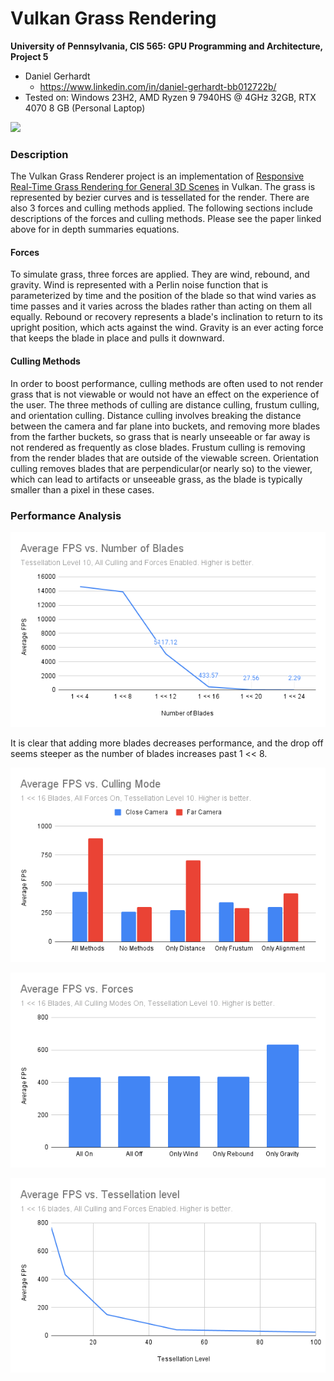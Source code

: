 Vulkan Grass Rendering
==================================

**University of Pennsylvania, CIS 565: GPU Programming and Architecture, Project 5**

* Daniel Gerhardt
  * https://www.linkedin.com/in/daniel-gerhardt-bb012722b/
* Tested on: Windows 23H2, AMD Ryzen 9 7940HS @ 4GHz 32GB, RTX 4070 8 GB (Personal Laptop)

![](img/grass_demo.gif)

### Description

The Vulkan Grass Renderer project is an implementation of [Responsive Real-Time Grass Rendering for General 3D Scenes](https://www.cg.tuwien.ac.at/research/publications/2017/JAHRMANN-2017-RRTG/JAHRMANN-2017-RRTG-draft.pdf) in Vulkan. The grass is represented by bezier curves and is tessellated for the render. There are also 3 forces and culling methods applied. The following sections include descriptions of the forces and culling methods. Please see the paper linked above for in depth summaries equations.

#### Forces

To simulate grass, three forces are applied. They are wind, rebound, and gravity. Wind is represented with a Perlin noise function that is parameterized by time and the position of the blade so that wind varies as time passes and it varies across the blades rather than acting on them all equally. Rebound or recovery represents a blade's inclination to return to its upright position, which acts against the wind. Gravity is an ever acting force that keeps the blade in place and pulls it downward.

#### Culling Methods

In order to boost performance, culling methods are often used to not render grass that is not viewable or would not have an effect on the experience of the user. The three methods of culling are distance culling, frustum culling, and orientation culling. Distance culling involves breaking the distance between the camera and far plane into buckets, and removing more blades from the farther buckets, so grass that is nearly unseeable or far away is not rendered as frequently as close blades. Frustum culling is removing from the render blades that are outside of the viewable screen. Orientation culling removes blades that are perpendicular(or nearly so) to the viewer, which can lead to artifacts or unseeable grass, as the blade is typically smaller than a pixel in these cases.

### Performance Analysis

![](img/numbladeschart.png)

It is clear that adding more blades decreases performance, and the drop off seems steeper as the number of blades increases past 1 << 8.

![](img/cullingchart.png)

![](img/forceschart.png)

![](img/tesschart.png)

